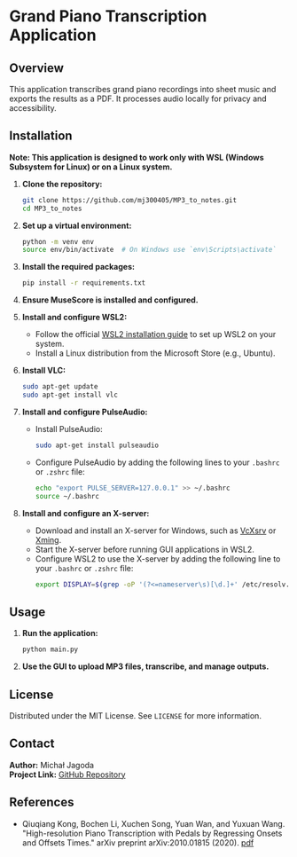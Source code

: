 # Grand Piano Transcription Application

## Overview
This application transcribes grand piano recordings into sheet music and exports the results as a PDF. It processes audio locally for privacy and accessibility.

## Installation

**Note: This application is designed to work only with WSL (Windows Subsystem for Linux) or on a Linux system.**

1. **Clone the repository:**
    ```sh
    git clone https://github.com/mj300405/MP3_to_notes.git
    cd MP3_to_notes
    ```

2. **Set up a virtual environment:**
    ```sh
    python -m venv env
    source env/bin/activate  # On Windows use `env\Scripts\activate`
    ```

3. **Install the required packages:**
    ```sh
    pip install -r requirements.txt
    ```

4. **Ensure MuseScore is installed and configured.**

5. **Install and configure WSL2:**
    - Follow the official [WSL2 installation guide](https://docs.microsoft.com/en-us/windows/wsl/install) to set up WSL2 on your system.
    - Install a Linux distribution from the Microsoft Store (e.g., Ubuntu).

6. **Install VLC:**
    ```sh
    sudo apt-get update
    sudo apt-get install vlc
    ```

7. **Install and configure PulseAudio:**
    - Install PulseAudio:
      ```sh
      sudo apt-get install pulseaudio
      ```
    - Configure PulseAudio by adding the following lines to your `.bashrc` or `.zshrc` file:
      ```sh
      echo "export PULSE_SERVER=127.0.0.1" >> ~/.bashrc
      source ~/.bashrc
      ```

8. **Install and configure an X-server:**
    - Download and install an X-server for Windows, such as [VcXsrv](https://sourceforge.net/projects/vcxsrv/) or [Xming](https://sourceforge.net/projects/xming/).
    - Start the X-server before running GUI applications in WSL2.
    - Configure WSL2 to use the X-server by adding the following line to your `.bashrc` or `.zshrc` file:
      ```sh
      export DISPLAY=$(grep -oP '(?<=nameserver\s)[\d.]+' /etc/resolv.conf 2>/dev/null):0
      ```

## Usage

1. **Run the application:**
    ```sh
    python main.py
    ```

2. **Use the GUI to upload MP3 files, transcribe, and manage outputs.**


## License
Distributed under the MIT License. See `LICENSE` for more information.

## Contact
**Author:** Michał Jagoda  
**Project Link:** [GitHub Repository](https://github.com/mj300405/MP3_to_notes)

## References
- Qiuqiang Kong, Bochen Li, Xuchen Song, Yuan Wan, and Yuxuan Wang. "High-resolution Piano Transcription with Pedals by Regressing Onsets and Offsets Times." arXiv preprint arXiv:2010.01815 (2020). [pdf](https://arxiv.org/pdf/2010.01815.pdf)
